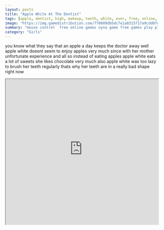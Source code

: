 ```yaml
---
layout: posts
title: "Apple White At The Dentist"
tags: [apple, dentist, high, makeup, teeth, white, ever, free, online, games, oyna, game, free, games, play, play, games]
image: "https://img.gamedistribution.com/778609db5dc7e1a8315717a9cdd8fd6f.jpg"
summary: "mouse control  free online games oyna game free games play play games"
category: "Girls"
---
```


you know what they say that an apple a day keeps the doctor away well apple white doesnt seem to enjoy apples very much since with her mother unfortunate experience and all so instead of eating apples apple white eats a lot of sweets she likes chocolate very much also apple white was too lazy to brush her teeth regularly thats why her teeth are in a really bad shape right now

<iframe width="100%" height="480px;" src="https://flash.gamedistribution.com?game=778609db5dc7e1a8315717a9cdd8fd6f"></iframe>